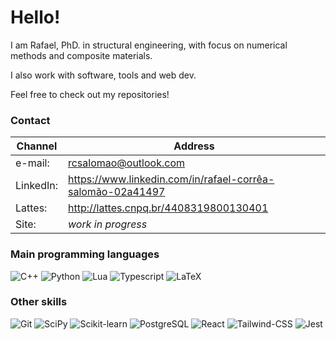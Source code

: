 # Hello!

I am Rafael, PhD. in structural engineering, with focus on numerical methods and composite materials.

I also work with software, tools and web dev.

Feel free to check out my repositories!


### Contact

| Channel   | Address                                                    |
| --------- | ---------------------------------------------------------- |
| e-mail:   | rcsalomao@outlook.com                                      |
| LinkedIn: | https://www.linkedin.com/in/rafael-corrêa-salomão-02a41497 |
| Lattes:   | http://lattes.cnpq.br/4408319800130401                     |
| Site:     | _work in progress_                                         |


### Main programming languages

![C++](https://img.shields.io/badge/C%2B%2B-00599C?style=for-the-badge&logo=c%2B%2B&logoColor=white)
![Python](https://img.shields.io/badge/Python-FFD43B?style=for-the-badge&logo=python&logoColor=blue)
![Lua](https://img.shields.io/badge/Lua-2C2D72?style=for-the-badge&logo=lua&logoColor=white)
![Typescript](https://img.shields.io/badge/TypeScript-007ACC?style=for-the-badge&logo=typescript&logoColor=white)
![LaTeX](https://img.shields.io/badge/LaTeX-47A141?style=for-the-badge&logo=LaTeX&logoColor=white)


### Other skills

![Git](https://img.shields.io/badge/GIT-E44C30?style=for-the-badge&logo=git&logoColor=white)
![SciPy](https://img.shields.io/badge/SciPy-654FF0?style=for-the-badge&logo=SciPy&logoColor=white)
![Scikit-learn](https://img.shields.io/badge/scikit_learn-F7931E?style=for-the-badge&logo=scikit-learn&logoColor=white)
![PostgreSQL](https://img.shields.io/badge/PostgreSQL-316192?style=for-the-badge&logo=postgresql&logoColor=white)
![React](https://img.shields.io/badge/React-20232A?style=for-the-badge&logo=react&logoColor=61DAFB)
![Tailwind-CSS](https://img.shields.io/badge/Tailwind_CSS-38B2AC?style=for-the-badge&logo=tailwind-css&logoColor=white)
![Jest](https://img.shields.io/badge/Jest-C21325?style=for-the-badge&logo=jest&logoColor=white)
